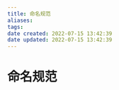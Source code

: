 ```yaml
---
title: 命名规范
aliases: 
tags: 
date created: 2022-07-15 13:42:39
date updated: 2022-07-15 13:42:39
---
```


# 命名规范

